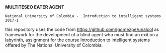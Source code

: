**MULTITESEO EATER AGENT**

`National University of Colombia -  Introduction to intelligent systems 2017-I`

this repository uses the code from https://github.com/jgomezpe/unalcol as framework
for the development of a blind agent who must find an exit on a labyrinth, assignment for the course 
Introduction to intelligent systems offered by The National University of Colombia. 